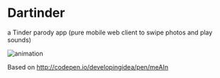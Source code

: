 # Dartinder

a Tinder parody app (pure mobile web client to swipe photos and play sounds)

![animation](./docs/demo.gif)

Based on http://codepen.io/developingidea/pen/meAIn
